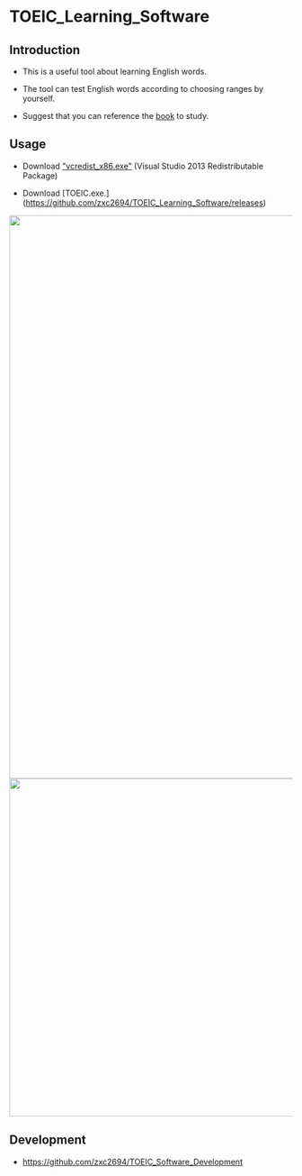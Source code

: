 # TOEIC_Learning_Software

## Introduction

* This is a useful tool about learning English words. 

* The tool can test English words according to choosing ranges by yourself. 

*  Suggest that you can reference the [book](http://www.cavesbooks.com.tw/ec/books_prod_content.aspx?SHOPID=WSP2012121214014620V&GID=GDS20131109234517Z9K) to study. 

## Usage

* Download ["vcredist_x86.exe"](https://www.microsoft.com/zh-TW/download/details.aspx?id=40784)  (Visual Studio 2013 Redistributable Package)

* Download [TOEIC.exe.] (https://github.com/zxc2694/TOEIC_Learning_Software/releases)

<img src = "http://i.imgur.com/Bj1AEEs.png" width=1000>

<img src = "http://i.imgur.com/0HJscUx.png" width=600>

## Development

* https://github.com/zxc2694/TOEIC_Software_Development

